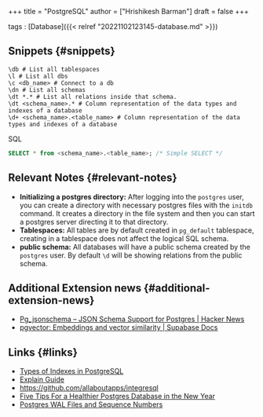 +++
title = "PostgreSQL"
author = ["Hrishikesh Barman"]
draft = false
+++

tags
: [Database]({{< relref "20221102123145-database.md" >}})


## Snippets {#snippets}

```shell
\db # List all tablespaces
\l # List all dbs
\c <db_name> # Connect to a db
\dn # List all schemas
\dt *.* # List all relations inside that schema.
\dt <schema_name>.* # Column representation of the data types and indexes of a database
\d+ <schema_name>.<table_name> # Column representation of the data types and indexes of a database
```

SQL

```sql
SELECT * from <schema_name>.<table_name>; /* Simple SELECT */
```


## Relevant Notes {#relevant-notes}

-   **Initializing a postgres directory:** After logging into the `postgres` user, you can create a directory with necessary postgres files with the `initdb` command. It creates a directory in the file system and then you can start a postgres server directing it to that directory.
-   **Tablespaces:** All tables are by default created in `pg_default` tablespace, creating in a tablespace does not affect the logical SQL schema.
-   **public schema:** All databases will have a public schema created by the `postgres` user. By default `\d` will be showing relations from the public schema.


## Additional Extension news {#additional-extension-news}

-   [Pg_jsonschema – JSON Schema Support for Postgres | Hacker News](https://news.ycombinator.com/item?id=35258323)
-   [pgvector: Embeddings and vector similarity | Supabase Docs](https://supabase.com/docs/guides/database/extensions/pgvector)


## Links {#links}

-   [Types of Indexes in PostgreSQL](https://www.highgo.ca/2020/06/22/types-of-indexes-in-postgresql/)
-   [Explain Guide](https://www.pgmustard.com/docs/explain)
-   <https://github.com/allaboutapps/integresql>
-   [Five Tips For a Healthier Postgres Database in the New Year](https://www.crunchydata.com/blog/five-tips-for-a-healthier-postgres-database-in-the-new-year)
-   [Postgres WAL Files and Sequence Numbers](https://www.crunchydata.com/blog/postgres-wal-files-and-sequuence-numbers)
